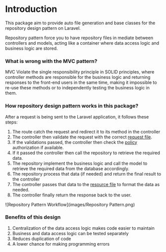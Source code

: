 # Introduction
This package aim to provide auto file generation and base classes for the repository design pattern on Laravel.

Repository pattern force you to have repository files in mediate between controllers and models, acting like a container where data access logic and business logic are stored.

### What is wrong with the MVC pattern?

MVC Violate the single responsibility principle in SOLID principles, where controller methods are responsible for the business logic and returning responses to the front-end users in the same time, making it impossible to re-use these methods or to independently testing the business logic in them.

### How repository design pattern works in this package?

After a request is being sent to the Laravel application, it follows these steps:

1. The route catch the request and redirect it to its method in the controller
2. The controller then validate the request with the correct [request file](https://laravel.com/docs/validation#creating-form-requests).
3. If the validations passed, the controller then check the [policy](https://laravel.com/docs/authorization#creating-policies) authorization if available.
4. If it passed the controller then call the repository to retrieve the required data.
5. The repository implement the business logic and call the model to retrieve the required data from the database accordingly.
6. The repository process that data (if needed) and return the final result to the controller
7. The controller passes that data to the [resource file](https://laravel.com/docs/eloquent-resources) to format the data as needed.
8. The controller finally return the response back to the user.

![Repository Pattern Workflow](images/Repository Pattern.png)

### Benefits of this design
1. Centralization of the data access logic makes code easier to maintain
2. Business and data access logic can be tested separately
3. Reduces duplication of code
4. A lower chance for making programming errors
